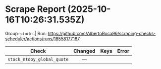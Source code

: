 # Scrape Report (2025-10-16T10:26:31.535Z)

Group: `stocks`  |  Run: https://github.com/AlbertoRoca96/scraping-checks-scheduler/actions/runs/18558177187

| Check | Changed | Keys | Error |
|---|:---:|:--|:--|
| `stock_ntdoy_global_quote` | — |  |  |
